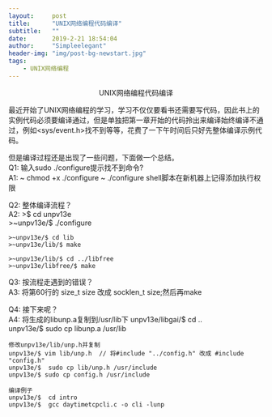 ```yaml
---
layout:     post
title:      "UNIX网络编程代码编译"
subtitle:   ""
date:       2019-2-21 18:54:04
author:     "Simpleelegant"
header-img: "img/post-bg-newstart.jpg"
tags:
    - UNIX网络编程
---
```


 <center>UNIX网络编程代码编译</center>

最近开始了UNIX网络编程的学习，学习不仅仅要看书还需要写代码，因此书上的实例代码必须要编译通过，但是单独把第一章开始的代码拎出来编译始终编译不通过，例如<sys/event.h>找不到等等，花费了一下午时间后只好先整体编译示例代码。

但是编译过程还是出现了一些问题，下面做一个总结。<br>
Q1: 输入sudo ./configure提示找不到命令?<br>
A1: ~ chmod +x ./configure
	~ ./configure
	shell脚本在新机器上记得添加执行权限<br>

Q2: 整体编译流程？<br>
A2:	>$ cd unpv13e   <br>
	>~unpv13e/$ ./configure  
  
	>~unpv13e/$ cd lib  
	>~unpv13e/lib/$ make  
  
	>~unpv13e/lib/$ cd ../libfree  
	>~unpv13e/libfree/$ make  

Q3: 按流程走遇到的错误？<br>
A3:  将第60行的 size_t size 改成 socklen_t size;然后再make<br>

Q4: 接下来呢？<br>
A4: 将生成的libunp.a复制到/usr/lib下
	unpv13e/libgai/$ cd ..  
	unpv13e/$ sudo cp libunp.a /usr/lib

	修改unpv13e/lib/unp.h并复制
	unpv13e/$ vim lib/unp.h  // 将#include "../config.h" 改成 #include "config.h"  
	unpv13e/$  sudo cp lib/unp.h /usr/include  
	unpv13e/$ sudo cp config.h /usr/include 

	编译例子
	unpv13e/$  cd intro  
	unpv13e/$  gcc daytimetcpcli.c -o cli -lunp   
  
